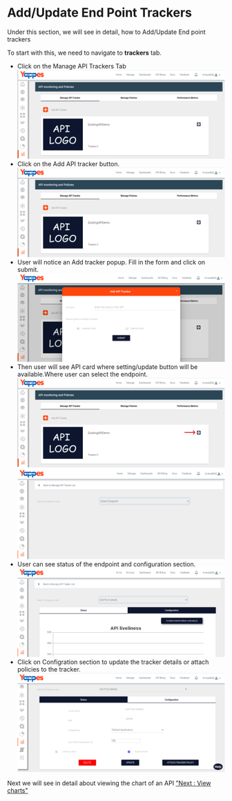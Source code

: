 Add/Update End Point Trackers
=============================

Under this section, we will see in detail, how to Add/Update End point
trackers

To start with this, we need to navigate to **trackers** tab.

-   Click on the Manage API Trackers Tab
    ![](../images/dashboard/monitoring/add_api_tracker_001.png)
-   Click on the Add API tracker button.
    ![](../images/dashboard/monitoring/add_api_tracker_001.png)
-   User will notice an Add tracker popup. Fill in the form and click on
    submit.
    ![](../images/dashboard/monitoring/add_api_tracker_002.png)    
-   Then user will see API card where setting/update button will be
    available.Where user can select the endpoint.
    ![](../images/dashboard/monitoring/add_api_tracker_008.png) 
    ![](../images/dashboard/monitoring/add_api_tracker_003.png)    
-   User can see status of the endpoint and configuration section.
    ![](../images/dashboard/monitoring/add_api_tracker_004.png)        
-   Click on Configration section to update the tracker details or
    attach policies to the tracker.
    ![](../images/dashboard/monitoring/add_api_tracker_005.png)    

Next we will see in detail about viewing the chart of an API ["Next :
View charts"](view_charts.md)
